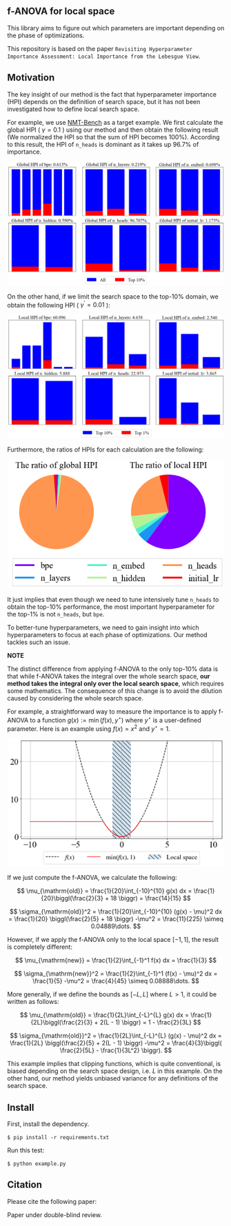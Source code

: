## f-ANOVA for local space

This library aims to figure out which parameters are important depending on the phase of optimizations.

This repository is based on the paper `Revisiting Hyperparameter Importance Assessment: Local Importance from the Lebesgue View`.


## Motivation

The key insight of our method is the fact that hyperparameter importance (HPI) depends on the definition of search space, but it has not been investigated how to define local search space.

For example, we use [NMT-Bench](https://github.com/Este1le/hpo_nmt) as a target example.
We first calculate the global HPI ( $\gamma = 0.1$ ) using our method and then obtain the following result (We normalized the HPI so that the sum of HPI becomes 100%).
According to this result, the HPI of `n_heads` is dominant as it takes up 96.7% of importance.

<img src="figs/nmt-global-hpi.png" alt="">

On the other hand, if we limit the search space to the top-10% domain,
we obtain the following HPI ( $\gamma^\prime = 0.01$ ):

<img src="figs/nmt-local-hpi.png" alt="">

Furthermore, the ratios of HPIs for each calculation are the following:

<img src="figs/nmt-hpi-ratio.png" alt="">

It just implies that even though we need to tune intensively tune `n_heads` to obtain the top-10% performance, the most important hyperparameter for the top-1% is not `n_heads`, but `bpe`.

To better-tune hyperparameters, we need to gain insight into which hyperparameters to focus at each phase of optimizations.
Our method tackles such an issue.

**NOTE**

The distinct difference from applying f-ANOVA to the only top-10% data
is that while f-ANOVA takes the integral over the whole search space,
**our method takes the integral only over the local search space**, which requires some mathematics.
The consequence of this change is to avoid the dilution caused by considering the whole search space.

For example, a straightforward way to measure the importance is to apply f-ANOVA to a function $g(x) := \min(f(x), y^\star)$ where $y^\star$ is a user-defined parameter.
Here is an example using $f(x) = x^2$ and $y^\star = 1$.

<img src="figs/toy-example-difference.png" alt="">

If we just compute the f-ANOVA, we calculate the following:

$$
\mu_{\mathrm{old}} = \frac{1}{20}\int_{-10}^{10} g(x) dx = \frac{1}{20}\biggl(\frac{2}{3} + 18 \biggr) = \frac{14}{15}
$$

$$
\sigma_{\mathrm{old}}^2 = \frac{1}{20}\int_{-10}^{10} (g(x) - \mu)^2 dx = \frac{1}{20} \biggl(\frac{2}{5} + 18 \biggr) -\mu^2 = \frac{11}{225} \simeq 0.04889\dots.
$$

However, if we apply the f-ANOVA only to the local space $[-1, 1]$, the result is completely different:

$$
\mu_{\mathrm{new}} = \frac{1}{2}\int_{-1}^1 f(x) dx = \frac{1}{3}
$$

$$
\sigma_{\mathrm{new}}^2 = \frac{1}{2}\int_{-1}^1 (f(x) - \mu)^2 dx = \frac{1}{5} -\mu^2 = \frac{4}{45} \simeq 0.08888\dots.
$$

More generally, if we define the bounds as $[-L, L]$ where $L > 1$,
it could be written as follows:

$$
\mu_{\mathrm{old}} = \frac{1}{2L}\int_{-L}^{L} g(x) dx = \frac{1}{2L}\biggl(\frac{2}{3} + 2(L - 1) \biggr) = 1 - \frac{2}{3L} 
$$

$$
\sigma_{\mathrm{old}}^2 = \frac{1}{2L}\int_{-L}^{L} (g(x) - \mu)^2 dx = \frac{1}{2L} \biggl(\frac{2}{5} + 2(L - 1) \biggr) -\mu^2 = \frac{4}{3}\biggl( \frac{2}{5L} - \frac{1}{3L^2} \biggr).
$$

This example implies that clipping functions, which is quite conventional, is biased depending on the search space design, i.e. $L$ in this example.
On the other hand, our method yields unbiased variance for any definitions of the search space.

## Install

First, install the dependency.

```shell
$ pip install -r requirements.txt
```

Run this test:

```shell
$ python example.py
```

## Citation

Please cite the following paper:

Paper under double-blind review.
